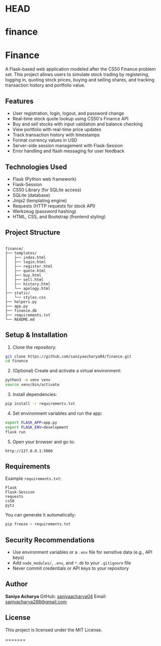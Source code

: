 HEAD
=======
# finance

# Finance

A Flask-based web application modeled after the CS50 Finance problem set. This project allows users to simulate stock trading by registering, logging in, quoting stock prices, buying and selling shares, and tracking transaction history and portfolio value.

## Features

- User registration, login, logout, and password change
- Real-time stock quote lookup using CS50's Finance API
- Buy and sell stocks with input validation and balance checking
- View portfolio with real-time price updates
- Track transaction history with timestamps
- Format currency values in USD
- Server-side session management with Flask-Session
- Error handling and flash messaging for user feedback

## Technologies Used

- Flask (Python web framework)
- Flask-Session
- CS50 Library (for SQLite access)
- SQLite (database)
- Jinja2 (templating engine)
- Requests (HTTP requests for stock API)
- Werkzeug (password hashing)
- HTML, CSS, and Bootstrap (frontend styling)

## Project Structure

```

finance/
├── templates/
│   ├── index.html
│   ├── login.html
│   ├── register.html
│   ├── quote.html
│   ├── buy.html
│   ├── sell.html
│   ├── history.html
│   └── apology.html
├── static/
│   └── styles.css
├── helpers.py
├── app.py
├── finance.db
├── requirements.txt
└── README.md

````

## Setup & Installation

1. Clone the repository:

```bash
git clone https://github.com/saniyaacharya04/finance.git
cd finance
````

2. (Optional) Create and activate a virtual environment:

```bash
python3 -m venv venv
source venv/bin/activate
```

3. Install dependencies:

```bash
pip install -r requirements.txt
```

4. Set environment variables and run the app:

```bash
export FLASK_APP=app.py
export FLASK_ENV=development
flask run
```

5. Open your browser and go to:

```
http://127.0.0.1:5000
```

## Requirements

Example `requirements.txt`:

```
Flask
Flask-Session
requests
cs50
pytz
```

You can generate it automatically:

```bash
pip freeze > requirements.txt
```

## Security Recommendations

* Use environment variables or a `.env` file for sensitive data (e.g., API keys)
* Add `node_modules/`, `.env`, and `*.db` to your `.gitignore` file
* Never commit credentials or API keys to your repository

## Author

**Saniya Acharya**
GitHub: [saniyaacharya04](https://github.com/saniyaacharya04)
Email: [saniyacharya288@gmail.com](mailto:saniyacharya288@gmail.com)

## License

This project is licensed under the MIT License.

=======
```
